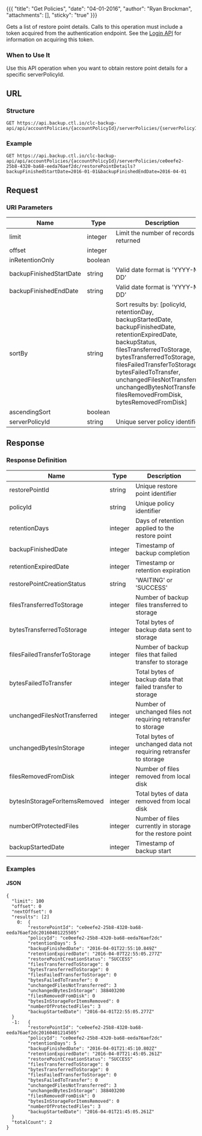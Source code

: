{{{
  "title": "Get Policies",
  "date": "04-01-2016",
  "author": "Ryan Brockman",
  "attachments": [],
  "sticky": "true"
}}}

Gets a list of restore point details. Calls to this operation must include a token acquired from the authentication endpoint. See the [Login API](../Authentication/login.md) for information on acquiring this token.

### When to Use It

Use this API operation when you want to obtain restore point details for a specific serverPolicyId.

## URL

### Structure

    GET https://api.backup.ctl.io/clc-backup-api/api/accountPolicies/{accountPolicyId}/serverPolicies/{serverPolicyId}/restorePointDetails

### Example

    GET https://api.backup.ctl.io/clc-backup-api/api/accountPolicies/{accountPolicyId}/serverPolicies/ce0eefe2-25b8-4320-ba68-eeda76aef2dc/restorePointDetails?backupFinishedStartDate=2016-01-01&backupFinishedEndDate=2016-04-01

## Request

### URI Parameters

| Name | Type | Description | Req. |
| --- | --- | --- | --- |
| limit | integer | Limit the number of records returned | No
| offset | integer |  | No
| inRetentionOnly | boolean |  | No
| backupFinishedStartDate | string | Valid date format is 'YYYY-MM-DD' | Yes
| backupFinishedEndDate | string | Valid date format is 'YYYY-MM-DD' | Yes
| sortBy | string | Sort results by: [policyId, retentionDay, backupStartedDate, backupFinishedDate, retentionExpiredDate, backupStatus, filesTransferredToStorage, bytesTransferredToStorage, filesFailedTransferToStorage, bytesFailedToTransfer, unchangedFilesNotTransferred, unchangedBytesNotTransferred, filesRemovedFromDisk, bytesRemovedFromDisk] | No
| ascendingSort | boolean |  | No
| serverPolicyId | string | Unique server policy identifier | Yes


## Response

### Response Definition

| Name | Type | Description |
| --- | --- | --- |
| restorePointId | string | Unique restore point identifier |
| policyId | string | Unique policy identifier |
| retentionDays | integer | Days of retention applied to the restore point |
| backupFinishedDate | integer | Timestamp of backup completion |
| retentionExpiredDate | integer | Timestamp or retention expiration |
| restorePointCreationStatus | string | 'WAITING' or 'SUCCESS' |
| filesTransferredToStorage | integer | Number of backup files transferred to storage |
| bytesTransferredToStorage | integer | Total bytes of backup data sent to storage |
| filesFailedTransferToStorage | integer | Number of backup files that failed transfer to storage |
| bytesFailedToTransfer | integer | Total bytes of backup data that failed transfer to storage |
| unchangedFilesNotTransferred | integer | Number of unchanged files not requiring retransfer to storage |
| unchangedBytesInStorage | integer | Total bytes of unchanged data not requiring retransfer to storage |
| filesRemovedFromDisk | integer | Number of files removed from local disk |
| bytesInStorageForItemsRemoved | integer | Total bytes of data removed from local disk |
| numberOfProtectedFiles | integer | Number of files currently in storage for the restore point |
| backupStartedDate | integer | Timestamp of backup start |

### Examples

#### JSON

    {
      "limit": 100
      "offset": 0
      "nextOffset": 0
      "results": [2]
        0:  {
            "restorePointId": "ce0eefe2-25b8-4320-ba68-eeda76aef2dc20160401225505"
            "policyId": "ce0eefe2-25b8-4320-ba68-eeda76aef2dc"
            "retentionDays": 5
            "backupFinishedDate": "2016-04-01T22:55:10.849Z"
            "retentionExpiredDate": "2016-04-07T22:55:05.277Z"
            "restorePointCreationStatus": "SUCCESS"
            "filesTransferredToStorage": 0
            "bytesTransferredToStorage": 0
            "filesFailedTransferToStorage": 0
            "bytesFailedToTransfer": 0
            "unchangedFilesNotTransferred": 3
            "unchangedBytesInStorage": 388403200
            "filesRemovedFromDisk": 0
            "bytesInStorageForItemsRemoved": 0
            "numberOfProtectedFiles": 3
            "backupStartedDate": "2016-04-01T22:55:05.277Z"
      }
      -1:   {
            "restorePointId": "ce0eefe2-25b8-4320-ba68-eeda76aef2dc20160401214505"
            "policyId": "ce0eefe2-25b8-4320-ba68-eeda76aef2dc"
            "retentionDays": 5
            "backupFinishedDate": "2016-04-01T21:45:10.802Z"
            "retentionExpiredDate": "2016-04-07T21:45:05.261Z"
            "restorePointCreationStatus": "SUCCESS"
            "filesTransferredToStorage": 0
            "bytesTransferredToStorage": 0
            "filesFailedTransferToStorage": 0
            "bytesFailedToTransfer": 0
            "unchangedFilesNotTransferred": 3
            "unchangedBytesInStorage": 388403200
            "filesRemovedFromDisk": 0
            "bytesInStorageForItemsRemoved": 0
            "numberOfProtectedFiles": 3
            "backupStartedDate": "2016-04-01T21:45:05.261Z"
      }
      "totalCount": 2
    }
